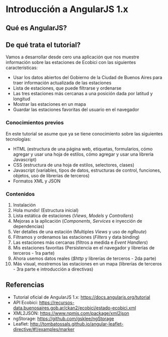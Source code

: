 # Introducción a AngularJS 1.x

## Qué es AngularJS?

## De qué trata el tutorial?
 Vamos a desarrollar desde cero una aplicación que nos muestre información sobre las estaciones de Ecobici con las siguientes características:

- Usar los datos abiertos del Gobierno de la Ciudad de Buenos Aires para traer información actualizada de las estaciones
- Lista de estaciones, que puede filtrarse y ordenarse
- Las tres estaciones más cercanas a una posición dada por latitud y longitud
- Mostrar las estaciones en un mapa
- Guardar las estaciones favoritas del usuario en el navegador

### Conocimientos previos
 En este tutorial se asume que ya se tiene conocimiento sobre las siguientes tecnologías:

- HTML (estructura de una página web, etiquetas, formularios, cómo agregar y usar una hoja de estilos, cómo agregar y usar una librería Javascript)
- CSS (estructura de una hoja de estilos, selectores, clases)
- Javascript (variables, tipos de datos, estructuras de control, funciones, objetos, uso de librerías de terceros)
- Formatos XML y JSON

### Contenidos

1. Instalación
2. Hola mundo! (Estructura inicial)
3. Lista estática de estaciones (_Views_, _Models_ y _Controllers_)
4. Mejoras a la aplicación (_Components_, _Services_ e inyección de dependencias)
5. Ver detalles de una estación (Multiples _Views_ y uso de _ngRoute_)
6. Filtramos y ordenamos las estaciones (_Filters_ y data binding)
7. Las estaciones más cercanas (filtros a medida e _Event Handlers_)
8. Mis estaciones favoritas (Persistencia en el navegador y librerías de terceros - 1ra parte)
9. Ahora usemos datos reales (_$http_ y librerías de terceros - 2da parte)
10. Más visual, mostremos las estaciones en un mapa (librerías de terceros - 3ra parte e introducción a directivas)

## Referencias

- Tutorial oficial de AngularJS 1.x: https://docs.angularjs.org/tutorial
- API Ecobici: https://recursos-data.buenosaires.gob.ar/ckan2/ecobici/estado-ecobici.xml
- XML2JSON: https://www.npmjs.com/package/xml2json
- ngStorage: https://github.com/gsklee/ngStorage
- Leaflet: http://tombatossals.github.io/angular-leaflet-directive/#!/examples/marker

